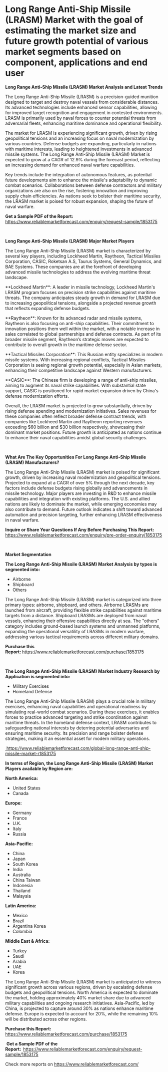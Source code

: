 <p><h1>Long Range Anti-Ship Missile (LRASM) Market with the goal of estimating the market size and future growth potential of various market segments based on component, applications and end user</h1></p><p><strong>Long Range Anti-Ship Missile (LRASM) Market Analysis and Latest Trends</strong></p>
<p><p>The Long Range Anti-Ship Missile (LRASM) is a precision-guided munition designed to target and destroy naval vessels from considerable distances. Its advanced technologies include enhanced sensor capabilities, allowing for improved target recognition and engagement in contested environments. LRASM is primarily used by naval forces to counter potential threats from adversarial fleets, enhancing maritime dominance and operational flexibility.</p><p>The market for LRASM is experiencing significant growth, driven by rising geopolitical tensions and an increasing focus on naval modernization by various countries. Defense budgets are expanding, particularly in nations with maritime interests, leading to heightened investments in advanced missile systems. The Long Range Anti-Ship Missile (LRASM) Market is expected to grow at a CAGR of 12.9% during the forecast period, reflecting an increasing demand for enhanced naval warfare capabilities.</p><p>Key trends include the integration of autonomous features, as potential future developments aim to enhance the missile's adaptability to dynamic combat scenarios. Collaborations between defense contractors and military organizations are also on the rise, fostering innovation and improving supply chain efficiencies. As nations seek to bolster their maritime security, the LRASM market is poised for robust expansion, shaping the future of naval warfare.</p></p>
<p><strong>Get a Sample PDF of the Report:&nbsp;</strong> <a href="https://www.reliablemarketforecast.com/enquiry/request-sample/1853175?utm_campaign=2449&utm_medium=2&utm_source=Github&utm_content=ia&utm_term=28022025&utm_id=long-range-anti-ship-missile-lrasm">https://www.reliablemarketforecast.com/enquiry/request-sample/1853175</a></p>
<p>&nbsp;</p>
<p><strong>Long Range Anti-Ship Missile (LRASM) Major Market Players</strong></p>
<p><p>The Long Range Anti-Ship Missile (LRASM) market is characterized by several key players, including Lockheed Martin, Raytheon, Tactical Missiles Corporation, CASIC, Roketsan A.S, Taurus Systems, General Dynamics, and BAE Systems. These companies are at the forefront of developing advanced missile technologies to address the evolving maritime threat landscape.</p><p>**Lockheed Martin**: A leader in missile technology, Lockheed Martin's LRASM program focuses on precision strike capabilities against maritime threats. The company anticipates steady growth in demand for LRASM due to increasing geopolitical tensions, alongside a projected revenue growth that reflects expanding defense budgets. </p><p>**Raytheon**: Known for its advanced radar and missile systems, Raytheon is also focusing on anti-ship capabilities. Their commitment to innovation positions them well within the market, with a notable increase in sales correlated to global partnerships and defense contracts. As part of its broader missile segment, Raytheon’s strategic moves are expected to contribute to overall growth in the maritime defense sector.</p><p>**Tactical Missiles Corporation**: This Russian entity specializes in modern missile systems. With increasing regional conflicts, Tactical Missiles Corporation is seeing regional growth potential, especially in Asian markets, enhancing their competitive landscape against Western manufacturers. </p><p>**CASIC**: The Chinese firm is developing a range of anti-ship missiles, aiming to augment its naval strike capabilities. With substantial state support, CASIC is positioned for rapid market expansion driven by China's defense modernization efforts.</p><p>Overall, the LRASM market is projected to grow substantially, driven by rising defense spending and modernization initiatives. Sales revenues for these companies often reflect broader defense contract trends, with companies like Lockheed Martin and Raytheon reporting revenues exceeding $60 billion and $30 billion respectively, showcasing their dominant market positions. Future growth is anticipated as nations continue to enhance their naval capabilities amidst global security challenges.</p></p>
<p>&nbsp;</p>
<p><strong>What Are The Key Opportunities For Long Range Anti-Ship Missile (LRASM) Manufacturers?</strong></p>
<p><p>The Long Range Anti-Ship Missile (LRASM) market is poised for significant growth, driven by increasing naval modernization and geopolitical tensions. Projected to expand at a CAGR of over 5% through the next decade, key factors include defense budgets rising globally and advancements in missile technology. Major players are investing in R&D to enhance missile capabilities and integration with existing platforms. The U.S. and allied nations are likely to dominate the market, while emerging economies may also contribute to demand. Future outlook indicates a shift toward advanced automation and precision targeting, further enhancing LRASM effectiveness in naval warfare.</p></p>
<p><strong>Inquire or Share Your Questions If Any Before Purchasing This Report:</strong> <a href="https://www.reliablemarketforecast.com/enquiry/pre-order-enquiry/1853175?utm_campaign=2449&utm_medium=2&utm_source=Github&utm_content=ia&utm_term=28022025&utm_id=long-range-anti-ship-missile-lrasm">https://www.reliablemarketforecast.com/enquiry/pre-order-enquiry/1853175</a></p>
<p>&nbsp;</p>
<p><strong>Market Segmentation</strong></p>
<p><strong>The Long Range Anti-Ship Missile (LRASM) Market Analysis by types is segmented into:</strong></p>
<p><ul><li>Airborne</li><li>Shipboard</li><li>Others</li></ul></p>
<p><p>The Long Range Anti-Ship Missile (LRASM) market is categorized into three primary types: airborne, shipboard, and others. Airborne LRASMs are launched from aircraft, providing flexible strike capabilities against maritime targets from a distance. Shipboard LRASMs are deployed from naval vessels, enhancing their offensive capabilities directly at sea. The "others" category includes ground-based launch systems and unmanned platforms, expanding the operational versatility of LRASMs in modern warfare, addressing various tactical requirements across different military domains.</p></p>
<p><strong>Purchase this Report:&nbsp;</strong><a href="https://www.reliablemarketforecast.com/purchase/1853175?utm_campaign=2449&utm_medium=2&utm_source=Github&utm_content=ia&utm_term=28022025&utm_id=long-range-anti-ship-missile-lrasm">https://www.reliablemarketforecast.com/purchase/1853175</a></p>
<p>&nbsp;</p>
<p><strong>The Long Range Anti-Ship Missile (LRASM) Market Industry Research by Application is segmented into:</strong></p>
<p><ul><li>Military Exercises</li><li>Homeland Defense</li></ul></p>
<p><p>The Long Range Anti-Ship Missile (LRASM) plays a crucial role in military exercises, enhancing naval capabilities and operational readiness by simulating real-world combat scenarios. During these exercises, it enables forces to practice advanced targeting and strike coordination against maritime threats. In the homeland defense context, LRASM contributes to safeguarding national interests by deterring potential adversaries and ensuring maritime security. Its precision and range bolster defense strategies, making it an essential asset for modern military operations.</p></p>
<p><a href="https://www.reliablemarketforecast.com/global-long-range-anti-ship-missile-market-r1853175?utm_campaign=2449&utm_medium=2&utm_source=Github&utm_content=ia&utm_term=28022025&utm_id=long-range-anti-ship-missile-lrasm">&nbsp;https://www.reliablemarketforecast.com/global-long-range-anti-ship-missile-market-r1853175</a></p>
<p><strong>In terms of Region, the Long Range Anti-Ship Missile (LRASM) Market Players available by Region are:</strong></p>
<p>
    <p> <strong> North America: </strong>
        <ul>
            <li>United States</li>
            <li>Canada</li>
        </ul>
        </p> 
    <p> <strong> Europe: </strong>
        <ul>
            <li>Germany</li>
            <li>France</li>
            <li>U.K.</li>
            <li>Italy</li>
            <li>Russia</li>
        </ul>
        </p> 
    <p> <strong> Asia-Pacific: </strong>
        <ul>
            <li>China</li>
            <li>Japan</li>
            <li>South Korea</li>
            <li>India</li>
            <li>Australia</li>
            <li>China Taiwan</li>
            <li>Indonesia</li>
            <li>Thailand</li>
            <li>Malaysia</li>
        </ul>
        </p> 
    <p> <strong> Latin America: </strong>
        <ul>
            <li>Mexico</li>
            <li>Brazil</li>
            <li>Argentina Korea</li>
            <li>Colombia</li>
        </ul>
        </p> 
    <p> <strong> Middle East & Africa: </strong>
        <ul>
            <li>Turkey</li>
            <li>Saudi</li>
            <li>Arabia</li>
            <li>UAE</li>
            <li>Korea</li>
        </ul>
    </p>
    </p>
<p><p>The Long Range Anti-Ship Missile (LRASM) market is anticipated to witness significant growth across various regions, driven by escalating defense budgets and geopolitical tensions. North America is expected to dominate the market, holding approximately 40% market share due to advanced military capabilities and ongoing research initiatives. Asia-Pacific, led by China, is projected to capture around 30% as nations enhance maritime defense. Europe is expected to account for 20%, while the remaining 10% will be distributed across other regions.</p></p>
<p><strong>Purchase this Report: </strong><a href="https://www.reliablemarketforecast.com/purchase/1853175?utm_campaign=2449&utm_medium=2&utm_source=Github&utm_content=ia&utm_term=28022025&utm_id=long-range-anti-ship-missile-lrasm">https://www.reliablemarketforecast.com/purchase/1853175</a></p>
<p>&nbsp;<strong>Get a Sample PDF of the Report:&nbsp;&nbsp;</strong><a href="https://www.reliablemarketforecast.com/enquiry/request-sample/1853175?utm_campaign=2449&utm_medium=2&utm_source=Github&utm_content=ia&utm_term=28022025&utm_id=long-range-anti-ship-missile-lrasm">https://www.reliablemarketforecast.com/enquiry/request-sample/1853175</a></p>
<p><strong></strong></p>
<p>Check more reports on <a href="https://www.reliablemarketforecast.com/?utm_campaign=2449&utm_medium=2&utm_source=Github&utm_content=ia&utm_term=28022025&utm_id=long-range-anti-ship-missile-lrasm">https://www.reliablemarketforecast.com/</a></p>